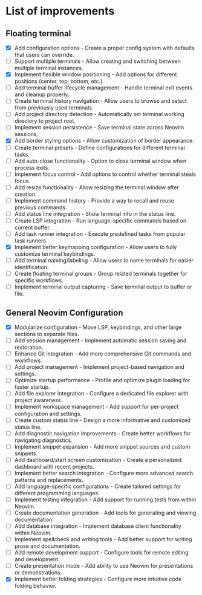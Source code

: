 # List of improvements

## Floating terminal
- [x] Add configuration options - Create a proper config system with defaults that users can override.
- [ ] Support multiple terminals - Allow creating and switching between multiple terminal instances.
- [x] Implement flexible window positioning - Add options for different positions (center, top, bottom, etc.).
- [ ] Add terminal buffer lifecycle management - Handle terminal exit events and cleanup properly.
- [ ] Create terminal history navigation - Allow users to browse and select from previously used terminals.
- [ ] Add project directory detection - Automatically set terminal working directory to project root.
- [ ] Implement session persistence - Save terminal state across Neovim sessions.
- [x] Add border styling options - Allow customization of border appearance.
- [ ] Create terminal presets - Define configurations for different terminal tasks.
- [ ] Add auto-close functionality - Option to close terminal window when process exits.
- [ ] Implement focus control - Add options to control whether terminal steals focus.
- [ ] Add resize functionality - Allow resizing the terminal window after creation.
- [ ] Implement command history - Provide a way to recall and reuse previous commands.
- [ ] Add status line integration - Show terminal info in the status line.
- [ ] Create LSP integration - Run language-specific commands based on current buffer.
- [ ] Add task runner integration - Execute predefined tasks from popular task runners.
- [x] Implement better keymapping configuration - Allow users to fully customize terminal keybindings.
- [ ] Add terminal naming/labeling - Allow users to name terminals for easier identification.
- [ ] Create floating terminal groups - Group related terminals together for specific workflows.
- [ ] Implement terminal output capturing - Save terminal output to buffer or file.

## General Neovim Configuration
- [x] Modularize configuration - Move LSP, keybindings, and other large sections to separate files.
- [ ] Add session management - Implement automatic session saving and restoration.
- [ ] Enhance Git integration - Add more comprehensive Git commands and workflows.
- [ ] Add project management - Implement project-based navigation and settings.
- [ ] Optimize startup performance - Profile and optimize plugin loading for faster startup.
- [ ] Add file explorer integration - Configure a dedicated file explorer with project awareness.
- [ ] Implement workspace management - Add support for per-project configuration and settings.
- [ ] Create custom status line - Design a more informative and customized status line.
- [ ] Add diagnostic navigation improvements - Create better workflows for navigating diagnostics.
- [ ] Implement snippet expansion - Add more snippet sources and custom snippets.
- [ ] Add dashboard/start screen customization - Create a personalized dashboard with recent projects.
- [ ] Implement better search integration - Configure more advanced search patterns and replacements.
- [ ] Add language-specific configurations - Create tailored settings for different programming languages.
- [ ] Implement testing integration - Add support for running tests from within Neovim.
- [ ] Create documentation generation - Add tools for generating and viewing documentation.
- [ ] Add database integration - Implement database client functionality within Neovim.
- [ ] Implement spellcheck and writing tools - Add better support for writing prose and documentation.
- [ ] Add remote development support - Configure tools for remote editing and development.
- [ ] Create presentation mode - Add ability to use Neovim for presentations or demonstrations.
- [x] Implement better folding strategies - Configure more intuitive code folding behavior.
